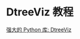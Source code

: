 # DtreeViz 教程

<show-structure depth="2"/>


<seealso>
<category ref="ref_docs">
    <a href="https://mp.weixin.qq.com/s/w3wNyu9A4FtWgPXlabtjKA">强大的 Python 库: DtreeViz</a>
</category>
<category ref="ref_github">
</category>
<category ref="ref_issues"></category>
<category ref="ref_hf"></category>
<category ref="ref_ms"></category>
</seealso>